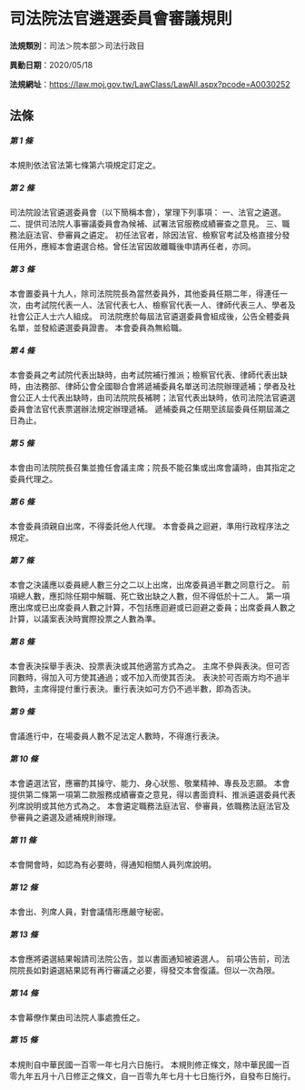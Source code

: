 # 司法院法官遴選委員會審議規則

**法規類別**：司法＞院本部＞司法行政目

**異動日期**：2020/05/18  

**法規網址**：https://law.moj.gov.tw/LawClass/LawAll.aspx?pcode=A0030252





## 法條
##### 第 1 條
本規則依法官法第七條第六項規定訂定之。

##### 第 2 條
司法院設法官遴選委員會（以下簡稱本會），掌理下列事項：
一、法官之遴選。
二、提供司法院人事審議委員會為候補、試署法官服務成績審查之意見。
三、職務法庭法官、參審員之遴定。
初任法官者，除因法官、檢察官考試及格直接分發任用外，應經本會遴選合格。曾任法官因故離職後申請再任者，亦同。

##### 第 3 條
本會置委員十九人，除司法院院長為當然委員外，其他委員任期二年，得連任一次，由考試院代表一人、法官代表七人、檢察官代表一人、律師代表三人、學者及社會公正人士六人組成。
司法院應於每屆法官遴選委員會組成後，公告全體委員名單，並發給遴選委員證書。
本會委員為無給職。

##### 第 4 條
本會委員之考試院代表出缺時，由考試院補行推派；檢察官代表、律師代表出缺時，由法務部、律師公會全國聯合會將遞補委員名單送司法院辦理遞補；學者及社會公正人士代表出缺時，由司法院院長補聘；法官代表出缺時，依司法院法官遴選委員會法官代表票選辦法規定辦理遞補。
遞補委員之任期至該屆委員任期屆滿之日為止。

##### 第 5 條
本會由司法院院長召集並擔任會議主席；院長不能召集或出席會議時，由其指定之委員代理之。

##### 第 6 條
本會委員須親自出席，不得委託他人代理。
本會委員之迴避，準用行政程序法之規定。

##### 第 7 條
本會之決議應以委員總人數三分之二以上出席，出席委員過半數之同意行之。
前項總人數，應扣除任期中解職、死亡致出缺之人數，但不得低於十二人。
第一項應出席或已出席委員人數之計算，不包括應迴避或已迴避之委員；出席委員人數之計算，以議案表決時實際投票之人數為準。

##### 第 8 條
本會表決採舉手表決、投票表決或其他適當方式為之。
主席不參與表決。但可否同數時，得加入可方使其通過；或不加入而使其否決。
表決於可否兩方均不過半數時，主席得提付重行表決。重行表決如可方仍不過半數，即為否決。

##### 第 9 條
會議進行中，在場委員人數不足法定人數時，不得進行表決。

##### 第 10 條
本會遴選法官，應審酌其操守、能力、身心狀態、敬業精神、專長及志願。
本會提供第二條第一項第二款服務成績審查之意見，得以書面資料、推派遴選委員代表列席說明或其他方式為之。
本會遴定職務法庭法官、參審員，依職務法庭法官及參審員之遴選及遞補規則辦理。

##### 第 11 條
本會開會時，如認為有必要時，得通知相關人員列席說明。

##### 第 12 條
本會出、列席人員，對會議情形應嚴守秘密。

##### 第 13 條
本會應將遴選結果報請司法院公告，並以書面通知被遴選人。
前項公告前，司法院院長如對遴選結果認有再行審議之必要，得發交本會復議。但以一次為限。

##### 第 14 條
本會幕僚作業由司法院人事處擔任之。

##### 第 15 條
本規則自中華民國一百零一年七月六日施行。
本規則修正條文，除中華民國一百零九年五月十八日修正之條文，自一百零九年七月十七日施行外，自發布日施行。


